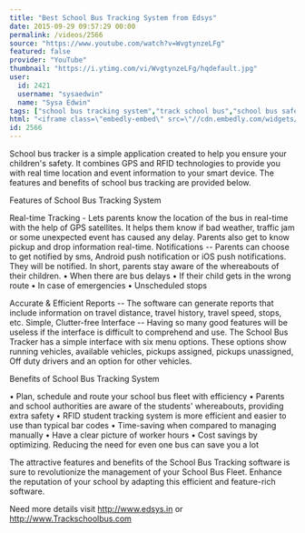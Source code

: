 ```yaml
---
title: "Best School Bus Tracking System from Edsys"
date: 2015-09-29 09:57:29 00:00
permalink: /videos/2566
source: "https://www.youtube.com/watch?v=WvgtynzeLFg"
featured: false
provider: "YouTube"
thumbnail: "https://i.ytimg.com/vi/WvgtynzeLFg/hqdefault.jpg"
user:
  id: 2421
  username: "sysaedwin"
  name: "Sysa Edwin"
tags: ["school bus tracking system","track school bus","school bus safety"]
html: "<iframe class=\"embedly-embed\" src=\"//cdn.embedly.com/widgets/media.html?src=https%3A%2F%2Fwww.youtube.com%2Fembed%2FWvgtynzeLFg%3Fwmode%3Dtransparent%26feature%3Doembed&wmode=transparent&url=https%3A%2F%2Fwww.youtube.com%2Fwatch%3Fv%3DWvgtynzeLFg&image=https%3A%2F%2Fi.ytimg.com%2Fvi%2FWvgtynzeLFg%2Fhqdefault.jpg&key=daaebf4d9cdd46779200162d0ca86e20&type=text%2Fhtml&schema=youtube\" width=\"640\" height=\"480\" scrolling=\"no\" frameborder=\"0\" allowfullscreen></iframe>"
id: 2566
---
```


School bus tracker is a simple application created to help you ensure your children's safety. It combines GPS and RFID technologies to provide you with real time location and event information to your smart device. The features and benefits of school bus tracking are provided below. 

Features of School Bus Tracking System

Real-time Tracking - Lets parents know the location of the bus in real-time with the help of GPS satellites. It helps them know if bad weather, traffic jam or some unexpected event has caused any delay. Parents also get to know pickup and drop information real-time.
Notifications -- Parents can choose to get notified by sms, Android push notification or iOS push notifications. They will be notified. In short, parents stay aware of the whereabouts of their children.
• When there are bus delays
• If their child gets in the wrong route
• In case of emergencies
• Unscheduled stops

Accurate & Efficient Reports -- The software can generate reports that include information on travel distance, travel history, travel speed, stops, etc.
Simple, Clutter-free Interface -- Having so many good features will be useless if the interface is difficult to comprehend and use. The School Bus Tracker has a simple interface with six menu options. These options show running vehicles, available vehicles, pickups assigned, pickups unassigned, Off duty drivers and an option for other vehicles.

Benefits of School Bus Tracking System

• Plan, schedule and route your school bus fleet with efficiency
• Parents and school authorities are aware of the students' whereabouts, providing extra safety
• RFID student tracking system is more efficient and easier to use than typical bar codes
• Time-saving when compared to managing manually
• Have a clear picture of worker hours
• Cost savings by optimizing. Reducing the need for even one bus can save you a lot

The attractive features and benefits of the School Bus Tracking software is sure to revolutionize the management of your School Bus Fleet. Enhance the reputation of your school by adapting this efficient and feature-rich software.

Need more details visit http://www.edsys.in or http://www.Trackschoolbus.com